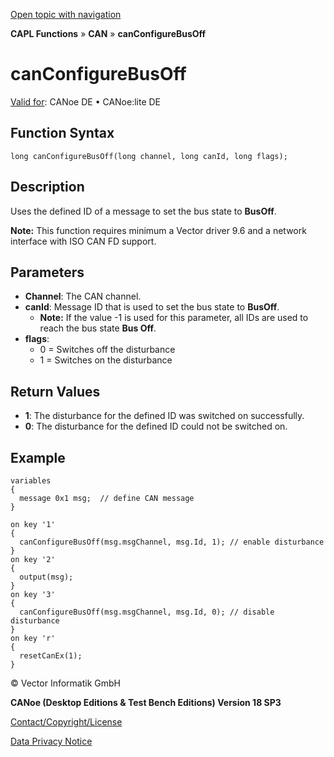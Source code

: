 [Open topic with navigation](../../../../../CANoeDEFamily.htm#Topics/CAPLFunctions/CAN/Functions/CAPLfunctionCanConfigureBusOff.md)

**CAPL Functions** » **CAN** » **canConfigureBusOff**

# canConfigureBusOff

[Valid for](../../../Shared/FeatureAvailability.md): CANoe DE • CANoe:lite DE

## Function Syntax

```plaintext
long canConfigureBusOff(long channel, long canId, long flags);
```

## Description

Uses the defined ID of a message to set the bus state to **BusOff**.

**Note:** This function requires minimum a Vector driver 9.6 and a network interface with ISO CAN FD support.

## Parameters

- **Channel**: The CAN channel.
- **canId**: Message ID that is used to set the bus state to **BusOff**.
  - **Note:** If the value -1 is used for this parameter, all IDs are used to reach the bus state **Bus Off**.
- **flags**:
  - 0 = Switches off the disturbance
  - 1 = Switches on the disturbance

## Return Values

- **1**: The disturbance for the defined ID was switched on successfully.
- **0**: The disturbance for the defined ID could not be switched on.

## Example

```plaintext
variables
{
  message 0x1 msg;  // define CAN message
}

on key '1'
{
  canConfigureBusOff(msg.msgChannel, msg.Id, 1); // enable disturbance
}
on key '2'
{
  output(msg);
}
on key '3'
{
  canConfigureBusOff(msg.msgChannel, msg.Id, 0); // disable disturbance
}
on key 'r'
{
  resetCanEx(1);
}
```

© Vector Informatik GmbH

**CANoe (Desktop Editions & Test Bench Editions) Version 18 SP3**

[Contact/Copyright/License](../../../Shared/ContactCopyrightLicense.md)

[Data Privacy Notice](https://www.vector.com/int/en/company/get-info/privacy-policy/)